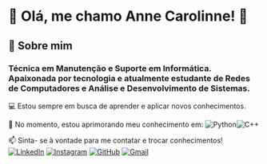 # 🙈 Olá, me chamo Anne Carolinne! 👋




## 🚀 Sobre mim
### Técnica em Manutenção e Suporte em Informática. Apaixonada por tecnologia e atualmente estudante de Redes de Computadores e Análise e Desenvolvimento de Sistemas.

💻 Estou sempre em busca de aprender e aplicar novos conhecimentos.

🌱 No momento, estou aprimorando meu conhecimento em:
![Python](https://img.shields.io/badge/python-3670A0?style=for-the-badge&logo=python&logoColor=ffdd54)![C++](https://img.shields.io/badge/C%2B%2B-00599C?style=for-the-badge&logo=c%2B%2B&logoColor=white)

📫 Sinta- se à vontade para me contatar e trocar conhecimentos!
[![LinkedIn](https://img.shields.io/badge/LinkedIn-0077B5?style=for-the-badge&logo=linkedin&logoColor=white)](https://www.linkedin.com/in/carolinne-anne/)
[![Instagram](https://img.shields.io/badge/-Instagram-%23E4405F?style=for-the-badge&logo=instagram&logoColor=white)](https://www.instagram.com/andrade.carolinne/)
[![GitHub](https://img.shields.io/badge/GitHub-100000?style=for-the-badge&logo=github&logoColor=white)](https://github.com/carolinne-anne)
[![Gmail](https://img.shields.io/badge/Gmail-333333?style=for-the-badge&logo=gmail&logoColor=red)](mailto:andrade.annecarolinne@gmail.com)
